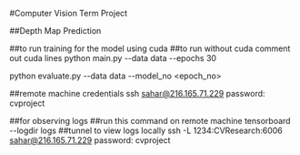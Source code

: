 #Computer Vision Term Project

##Depth Map Prediction

##to run training for the model using cuda
##to run without cuda comment out cuda lines
python main.py --data data --epochs 30 <model-name>


python evaluate.py --data data --model_no <epoch_no> <model-name>

##remote machine credentials
ssh sahar@216.165.71.229
password: cvproject

##for observing logs
##run this command on remote machine
tensorboard --logdir logs
##tunnel to view logs locally
ssh -L 1234:CVResearch:6006 sahar@216.165.71.229
password: cvproject